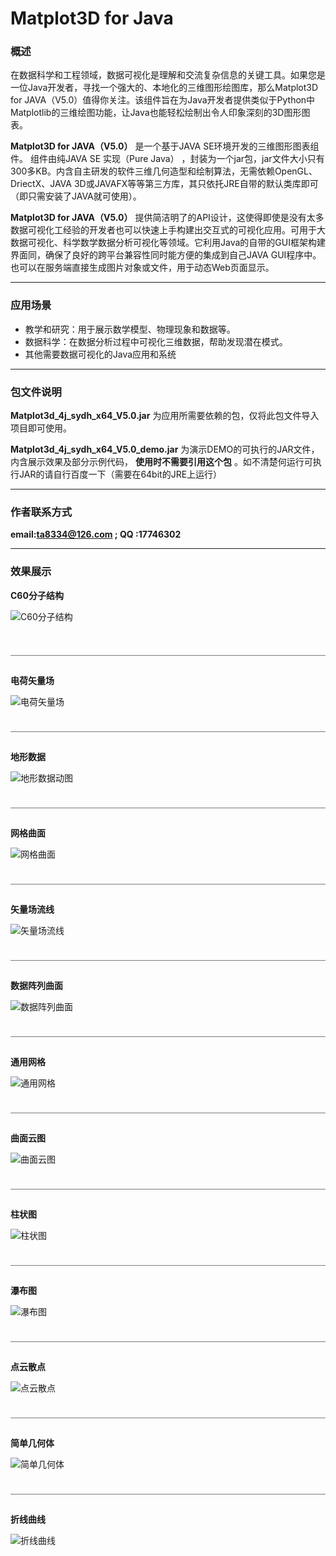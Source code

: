 # Matplot3D for Java


### 概述

  在数据科学和工程领域，数据可视化是理解和交流复杂信息的关键工具。如果您是一位Java开发者，寻找一个强大的、本地化的三维图形绘图库，那么Matplot3D for JAVA（V5.0）值得你关注。该组件旨在为Java开发者提供类似于Python中Matplotlib的三维绘图功能，让Java也能轻松绘制出令人印象深刻的3D图形图表。

  **Matplot3D for JAVA（V5.0）** 是一个基于JAVA SE环境开发的三维图形图表组件。 组件由纯JAVA SE 实现（Pure Java） ，封装为一个jar包，jar文件大小只有300多KB。内含自主研发的软件三维几何造型和绘制算法，无需依赖OpenGL、DriectX、JAVA 3D或JAVAFX等等第三方库，其只依托JRE自带的默认类库即可（即只需安装了JAVA就可使用）。

  **Matplot3D for JAVA（V5.0）** 提供简洁明了的API设计，这使得即使是没有太多数据可视化工经验的开发者也可以快速上手构建出交互式的可视化应用。可用于大数据可视化、科学数学数据分析可视化等领域。它利用Java的自带的GUI框架构建界面同，确保了良好的跨平台兼容性同时能方便的集成到自己JAVA GUI程序中。也可以在服务端直接生成图片对象或文件，用于动态Web页面显示。

---

### 应用场景
  

- 教学和研究：用于展示数学模型、物理现象和数据等。
- 数据科学：在数据分析过程中可视化三维数据，帮助发现潜在模式。
- 其他需要数据可视化的Java应用和系统


---

### 包文件说明

 **Matplot3d_4j_sydh_x64_V5.0.jar** 为应用所需要依赖的包，仅将此包文件导入项目即可使用。

 **Matplot3d_4j_sydh_x64_V5.0_demo.jar** 为演示DEMO的可执行的JAR文件，内含展示效果及部分示例代码， **使用时不需要引用这个包** 。如不清楚何运行可执行JAR的请自行百度一下（需要在64bit的JRE上运行）  

---
### 作者联系方式
 **email:ta8334@126.com  ;  QQ :17746302** 

---

### 效果展示

**C60分子结构**

![C60分子结构](pic/C60.jpg "地形数据动图")          
<br/> 
<br/> 


￣￣￣￣￣￣￣￣￣￣￣￣￣￣￣￣￣￣￣￣￣￣￣￣￣￣￣￣￣￣￣￣￣￣￣￣

**电荷矢量场**

![电荷矢量场](pic/GIF8.gif "地形数据动图")  
<br/> 
<br/> 
￣￣￣￣￣￣￣￣￣￣￣￣￣￣￣￣￣￣￣￣￣￣￣￣￣￣￣￣￣￣￣￣￣￣￣￣

**地形数据**

![地形数据动图](pic/demo.gif "地形数据动图")  
<br/> 
<br/> 
￣￣￣￣￣￣￣￣￣￣￣￣￣￣￣￣￣￣￣￣￣￣￣￣￣￣￣￣￣￣￣￣￣￣￣￣

**网格曲面** 

![网格曲面](pic/网格曲面.jpg "网格曲面")  
<br/> 
<br/> 
￣￣￣￣￣￣￣￣￣￣￣￣￣￣￣￣￣￣￣￣￣￣￣￣￣￣￣￣￣￣￣￣￣￣￣￣

**矢量场流线** 

![矢量场流线](pic/线圈电流磁场.gif "矢量场流线")  
<br/> 
<br/> 
￣￣￣￣￣￣￣￣￣￣￣￣￣￣￣￣￣￣￣￣￣￣￣￣￣￣￣￣￣￣￣￣￣￣￣￣

**数据阵列曲面** 

![数据阵列曲面](pic/数据阵列曲面.jpg "数据阵列曲面")  
<br/> 
<br/> 
￣￣￣￣￣￣￣￣￣￣￣￣￣￣￣￣￣￣￣￣￣￣￣￣￣￣￣￣￣￣￣￣￣￣￣￣

**通用网格** 

![通用网格](pic/通用网格.jpg "通用网格")  
<br/> 
<br/> 
￣￣￣￣￣￣￣￣￣￣￣￣￣￣￣￣￣￣￣￣￣￣￣￣￣￣￣￣￣￣￣￣￣￣￣￣

**曲面云图** 

![曲面云图](pic/曲面云图.jpg "曲面云图")  
<br/> 
<br/> 
￣￣￣￣￣￣￣￣￣￣￣￣￣￣￣￣￣￣￣￣￣￣￣￣￣￣￣￣￣￣￣￣￣￣￣￣

**柱状图** 

![柱状图](pic/柱状图.jpg "柱状图")  
<br/> 
<br/> 
￣￣￣￣￣￣￣￣￣￣￣￣￣￣￣￣￣￣￣￣￣￣￣￣￣￣￣￣￣￣￣￣￣￣￣￣

**瀑布图** 

![瀑布图](pic/瀑布图.jpg "瀑布图")  
 <br/> 
<br/> 
￣￣￣￣￣￣￣￣￣￣￣￣￣￣￣￣￣￣￣￣￣￣￣￣￣￣￣￣￣￣￣￣￣￣￣￣

**点云散点** 

![点云散点](pic/点云散点.jpg "点云散点")  
 <br/> 
<br/> 
￣￣￣￣￣￣￣￣￣￣￣￣￣￣￣￣￣￣￣￣￣￣￣￣￣￣￣￣￣￣￣￣￣￣￣￣

**简单几何体** 

![简单几何体](pic/简单几何体.jpg "简单几何体")  
 <br/> 
<br/> 
￣￣￣￣￣￣￣￣￣￣￣￣￣￣￣￣￣￣￣￣￣￣￣￣￣￣￣￣￣￣￣￣￣￣￣￣

**折线曲线** 

![折线曲线](pic/折线曲线.jpg "折线曲线")  
 <br/> 
<br/> 






    



